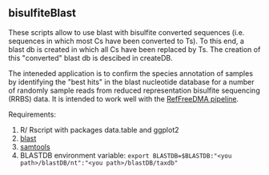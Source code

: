 ## bisulfiteBlast

These scripts allow to use blast with bisulfite converted sequences (i.e. sequences in which most Cs have been converted to Ts).
To this end, a blast db is created in which all Cs have been replaced by Ts. 
The creation of this "converted" blast db is descibed in createDB.

The inteneded application is to confirm the species annotation of samples by identifying the "best hits" in the blast nucleotide database for a number of randomly sample reads from reduced representation bisulfite sequencing (RRBS) data. It is intended to work well with the [RefFreeDMA pipeline](https://github.com/jklughammer/RefFreeDMA). 

Requirements:
1. R/ Rscript with packages data.table and ggplot2
2. [blast](https://ftp.ncbi.nlm.nih.gov/blast/executables/blast+/LATEST/)
3. [samtools](http://www.htslib.org/download/)
4. BLASTDB environment variable: `export BLASTDB=$BLASTDB:"<you path>/blastDB/nt":"<you path>/blastDB/taxdb"`
 



